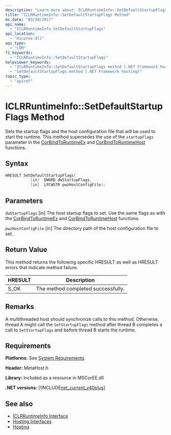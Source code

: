 ```yaml
---
description: "Learn more about: ICLRRuntimeInfo::SetDefaultStartupFlags Method"
title: "ICLRRuntimeInfo::SetDefaultStartupFlags Method"
ms.date: "03/30/2017"
api_name:
  - "ICLRRuntimeInfo.SetDefaultStartupFlags"
api_location:
  - "mscoree.dll"
api_type:
  - "COM"
f1_keywords:
  - "ICLRRuntimeInfo::SetDefaultStartupFlags"
helpviewer_keywords:
  - "ICLRRuntimeInfo::SetDefaultStartupFlags method [.NET Framework hosting]"
  - "SetDefaultStartupFlags method [.NET Framework hosting]"
topic_type:
  - "apiref"
---
```

# ICLRRuntimeInfo::SetDefaultStartupFlags Method

Sets the startup flags and the host configuration file that will be used to start the runtime. This method supersedes the use of the `startupFlags` parameter in the [CorBindToRuntimeEx](corbindtoruntimeex-function.md) and [CorBindToRuntimeHost](corbindtoruntimehost-function.md) functions.

## Syntax

```cpp
HRESULT SetDefaultStartupFlags(
           [in]  DWORD dwStartupFlags,
           [in]  LPCWSTR pwzHostConfigFile);
```

## Parameters

 `dwStartupFlags`
 [in] The host startup flags to set. Use the same flags as with the [CorBindToRuntimeEx](corbindtoruntimeex-function.md) and [CorBindToRuntimeHost](corbindtoruntimehost-function.md) functions.

 `pwzHostConfigFile`
 [in] The directory path of the host configuration file to set.

## Return Value

 This method returns the following specific HRESULT as well as HRESULT errors that indicate method failure.

|HRESULT|Description|
|-------------|-----------------|
|S_OK|The method completed successfully.|

## Remarks

 A multithreaded host should synchronize calls to this method. Otherwise, thread A might call the `SetStartupFlags` method after thread B completes a call to `SetStartupFlags` and before thread B starts the runtime.

## Requirements

 **Platforms:** See [System Requirements](../../../framework/get-started/system-requirements.md).

 **Header:** MetaHost.h

 **Library:** Included as a resource in MSCorEE.dll

 **.NET versions:** [!INCLUDE[net_current_v40plus](../../../../includes/net-current-v40plus-md.md)]

## See also

- [ICLRRuntimeInfo Interface](iclrruntimeinfo-interface.md)
- [Hosting Interfaces](hosting-interfaces.md)
- [Hosting](index.md)

